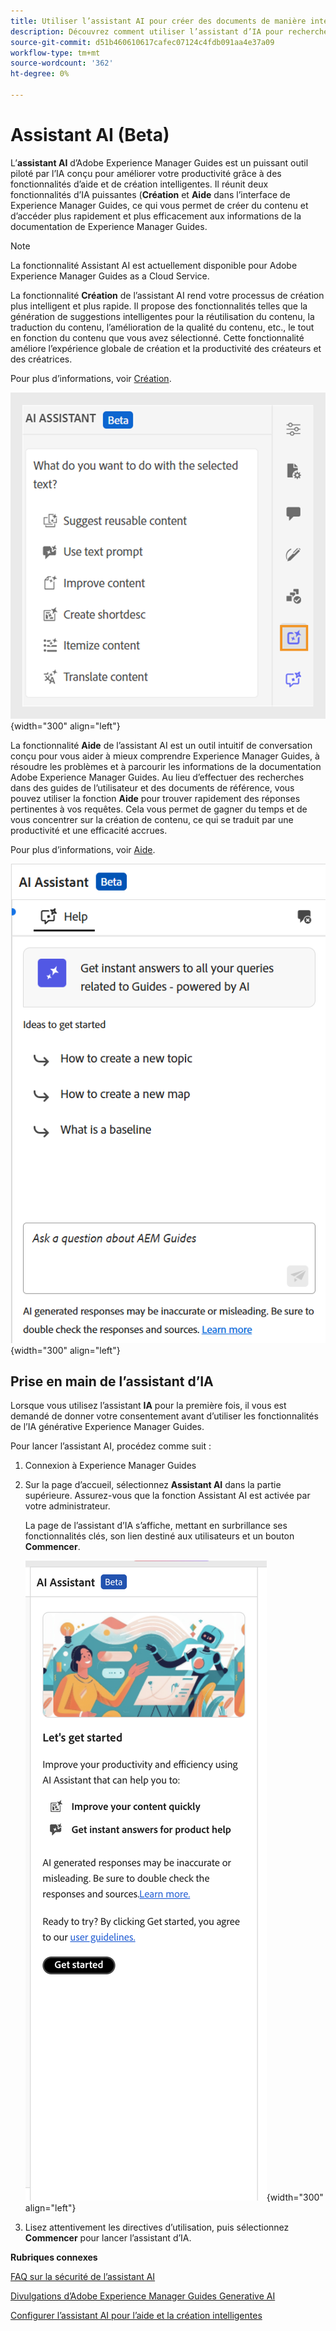 ```yaml
---
title: Utiliser l’assistant AI pour créer des documents de manière intelligente « »
description: Découvrez comment utiliser l’assistant d’IA pour rechercher et créer des documents intelligemment dans Adobe Experience Manager Guides.
source-git-commit: d51b460610617cafec07124c4fdb091aa4e37a09
workflow-type: tm+mt
source-wordcount: '362'
ht-degree: 0%

---
```


# Assistant AI (Beta)

L’**assistant AI** d’Adobe Experience Manager Guides est un puissant outil piloté par l’IA conçu pour améliorer votre productivité grâce à des fonctionnalités d’aide et de création intelligentes. Il réunit deux fonctionnalités d’IA puissantes (**Création** et **Aide** dans l’interface de Experience Manager Guides, ce qui vous permet de créer du contenu et d’accéder plus rapidement et plus efficacement aux informations de la documentation de Experience Manager Guides.

>[!NOTE]
>
> La fonctionnalité Assistant AI est actuellement disponible pour Adobe Experience Manager Guides as a Cloud Service.

La fonctionnalité **Création** de l’assistant AI rend votre processus de création plus intelligent et plus rapide. Il propose des fonctionnalités telles que la génération de suggestions intelligentes pour la réutilisation du contenu, la traduction du contenu, l’amélioration de la qualité du contenu, etc., le tout en fonction du contenu que vous avez sélectionné. Cette fonctionnalité améliore l’expérience globale de création et la productivité des créateurs et des créatrices.

Pour plus d’informations, voir [Création](./ai-assistant-right-panel.md).

![assistant ia](./images/ai-assistant-panel.png){width="300" align="left"}

La fonctionnalité **Aide** de l’assistant AI est un outil intuitif de conversation conçu pour vous aider à mieux comprendre Experience Manager Guides, à résoudre les problèmes et à parcourir les informations de la documentation Adobe Experience Manager Guides. Au lieu d’effectuer des recherches dans des guides de l’utilisateur et des documents de référence, vous pouvez utiliser la fonction **Aide** pour trouver rapidement des réponses pertinentes à vos requêtes. Cela vous permet de gagner du temps et de vous concentrer sur la création de contenu, ce qui se traduit par une productivité et une efficacité accrues.

Pour plus d’informations, voir [Aide](./ai-based-smart-help.md).


![Panneau d’aide dynamique](images/smart-help-panel.png){width="300" align="left"}

## Prise en main de l’assistant d’IA

Lorsque vous utilisez l’assistant **IA** pour la première fois, il vous est demandé de donner votre consentement avant d’utiliser les fonctionnalités de l’IA générative Experience Manager Guides.

Pour lancer l’assistant AI, procédez comme suit :

1. Connexion à Experience Manager Guides
1. Sur la page d’accueil, sélectionnez **Assistant AI** dans la partie supérieure.   Assurez-vous que la fonction Assistant AI est activée par votre administrateur.

   La page de l’assistant d’IA s’affiche, mettant en surbrillance ses fonctionnalités clés, son lien destiné aux utilisateurs et un bouton **Commencer**.

   ![Panneau d’aide dynamique](images/get-started-ai.png){width="300" align="left"}

1. Lisez attentivement les directives d’utilisation, puis sélectionnez **Commencer** pour lancer l’assistant d’IA.

**Rubriques connexes**

[FAQ sur la sécurité de l’assistant AI](./ai-assistant-faq.md)

[Divulgations d’Adobe Experience Manager Guides Generative AI](./adobe-generative-ai-disclosures.md)

[Configurer l’assistant AI pour l’aide et la création intelligentes](../cs-install-guide/conf-smart-suggestions.md)





